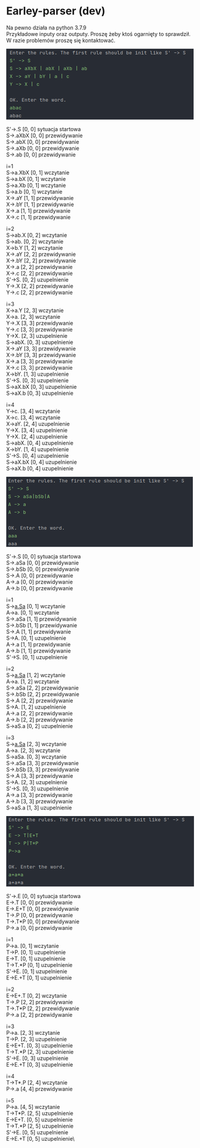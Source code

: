 # Earley-parser (dev)

Na pewno działa na python 3.7.9\
Przykładowe inputy oraz outputy. Proszę żeby ktoś ogarnięty to sprawdził. W razie problemów proszę się kontaktować.

![Earley-parser%20d9476b0cb9174a8fb3cadd26920c712b/Untitled.png](Earley-parser%20d9476b0cb9174a8fb3cadd26920c712b/Untitled.png)

S'->.S [0, 0]  sytuacja startowa\
S->.aXbX [0, 0]  przewidywanie\
S->.abX [0, 0]  przewidywanie\
S->.aXb [0, 0]  przewidywanie\
S->.ab [0, 0]  przewidywanie

i=1\
S->a.XbX [0, 1]  wczytanie\
S->a.bX [0, 1]  wczytanie\
S->a.Xb [0, 1]  wczytanie\
S->a.b [0, 1]  wczytanie\
X->.aY [1, 1]  przewidywanie\
X->.bY [1, 1]  przewidywanie\
X->.a [1, 1]  przewidywanie\
X->.c [1, 1]  przewidywanie

i=2\
S->ab.X [0, 2]  wczytanie\
S->ab. [0, 2]  wczytanie\
X->b.Y [1, 2]  wczytanie\
X->.aY [2, 2]  przewidywanie\
X->.bY [2, 2]  przewidywanie\
X->.a [2, 2]  przewidywanie\
X->.c [2, 2]  przewidywanie\
S'->S. [0, 2]  uzupelnienie\
Y->.X [2, 2]  przewidywanie\
Y->.c [2, 2]  przewidywanie

i=3\
X->a.Y [2, 3]  wczytanie\
X->a. [2, 3]  wczytanie\
Y->.X [3, 3]  przewidywanie\
Y->.c [3, 3]  przewidywanie\
Y->X. [2, 3]  uzupelnienie\
S->abX. [0, 3]  uzupelnienie\
X->.aY [3, 3]  przewidywanie\
X->.bY [3, 3]  przewidywanie\
X->.a [3, 3]  przewidywanie\
X->.c [3, 3]  przewidywanie\
X->bY. [1, 3]  uzupelnienie\
S'->S. [0, 3]  uzupelnienie\
S->aX.bX [0, 3]  uzupelnienie\
S->aX.b [0, 3]  uzupelnienie

i=4\
Y->c. [3, 4]  wczytanie\
X->c. [3, 4]  wczytanie\
X->aY. [2, 4]  uzupelnienie\
Y->X. [3, 4]  uzupelnienie\
Y->X. [2, 4]  uzupelnienie\
S->abX. [0, 4]  uzupelnienie\
X->bY. [1, 4]  uzupelnienie\
S'->S. [0, 4]  uzupelnienie\
S->aX.bX [0, 4]  uzupelnienie\
S->aX.b [0, 4]  uzupelnienie

![Earley-parser%20d9476b0cb9174a8fb3cadd26920c712b/Untitled%201.png](Earley-parser%20d9476b0cb9174a8fb3cadd26920c712b/Untitled%201.png)

S'->.S [0, 0]  sytuacja startowa\
S->.aSa [0, 0]  przewidywanie\
S->.bSb [0, 0]  przewidywanie\
S->.A [0, 0]  przewidywanie\
A->.a [0, 0]  przewidywanie\
A->.b [0, 0]  przewidywanie

i=1\
S->[a.Sa](http://a.sa/) [0, 1]  wczytanie\
A->a. [0, 1]  wczytanie\
S->.aSa [1, 1]  przewidywanie\
S->.bSb [1, 1]  przewidywanie\
S->.A [1, 1]  przewidywanie\
S->A. [0, 1]  uzupelnienie\
A->.a [1, 1]  przewidywanie\
A->.b [1, 1]  przewidywanie\
S'->S. [0, 1]  uzupelnienie

i=2\
S->[a.Sa](http://a.sa/) [1, 2]  wczytanie\
A->a. [1, 2]  wczytanie\
S->.aSa [2, 2]  przewidywanie\
S->.bSb [2, 2]  przewidywanie\
S->.A [2, 2]  przewidywanie\
S->A. [1, 2]  uzupelnienie\
A->.a [2, 2]  przewidywanie\
A->.b [2, 2]  przewidywanie\
S->aS.a [0, 2]  uzupelnienie

i=3\
S->[a.Sa](http://a.sa/) [2, 3]  wczytanie\
A->a. [2, 3]  wczytanie\
S->aSa. [0, 3]  wczytanie\
S->.aSa [3, 3]  przewidywanie\
S->.bSb [3, 3]  przewidywanie\
S->.A [3, 3]  przewidywanie\
S->A. [2, 3]  uzupelnienie\
S'->S. [0, 3]  uzupelnienie\
A->.a [3, 3]  przewidywanie\
A->.b [3, 3]  przewidywanie\
S->aS.a [1, 3]  uzupelnienie

![Earley-parser%20d9476b0cb9174a8fb3cadd26920c712b/Untitled%202.png](Earley-parser%20d9476b0cb9174a8fb3cadd26920c712b/Untitled%202.png)

S'->.E [0, 0]  sytuacja startowa\
E->.T [0, 0]  przewidywanie\
E->.E+T [0, 0]  przewidywanie\
T->.P [0, 0]  przewidywanie\
T->.T*P [0, 0]  przewidywanie\
P->.a [0, 0]  przewidywanie

i=1\
P->a. [0, 1]  wczytanie\
T->P. [0, 1]  uzupelnienie\
E->T. [0, 1]  uzupelnienie\
T->T.*P [0, 1]  uzupelnienie\
S'->E. [0, 1]  uzupelnienie\
E->E.+T [0, 1]  uzupelnienie

i=2\
E->E+.T [0, 2]  wczytanie\
T->.P [2, 2]  przewidywanie\
T->.T*P [2, 2]  przewidywanie\
P->.a [2, 2]  przewidywanie

i=3\
P->a. [2, 3]  wczytanie\
T->P. [2, 3]  uzupelnienie\
E->E+T. [0, 3]  uzupelnienie\
T->T.*P [2, 3]  uzupelnienie\
S'->E. [0, 3]  uzupelnienie\
E->E.+T [0, 3]  uzupelnienie

i=4\
T->T*.P [2, 4]  wczytanie\
P->.a [4, 4]  przewidywanie

i=5\
P->a. [4, 5]  wczytanie\
T->T*P. [2, 5]  uzupelnienie\
E->E+T. [0, 5]  uzupelnienie\
T->T.*P [2, 5]  uzupelnienie\
S'->E. [0, 5]  uzupelnienie\
E->E.+T [0, 5]  uzupelnienie\

